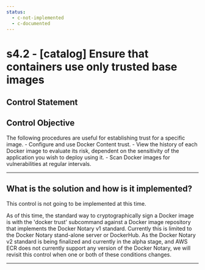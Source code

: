 ```yaml
---
status:
  - c-not-implemented
  - c-documented
---
```


# s4.2 - \[catalog\] Ensure that containers use only trusted base images

## Control Statement

## Control Objective

The following procedures are useful for establishing trust for a specific image.    - Configure and use Docker Content trust.  - View the history of each Docker image to evaluate its risk, dependent on the sensitivity of the application you wish to deploy using it.  - Scan Docker images for vulnerabilities at regular intervals.

______________________________________________________________________

## What is the solution and how is it implemented?

This control is not going to be implemented at this time.  

As of this time, the standard way to cryptographically sign a Docker image is with the 'docker trust' subcommand against a Docker image repository that implements the Docker Notary v1 standard.  Currently this is limited to the Docker Notary stand-alone server or DockerHub.  As the Docker Notary v2 standard is being finalized and currently in the alpha stage, and AWS ECR does not currently support any version of the Docker Notary, we will revisit this control when one or both of these conditions changes.
______________________________________________________________________

